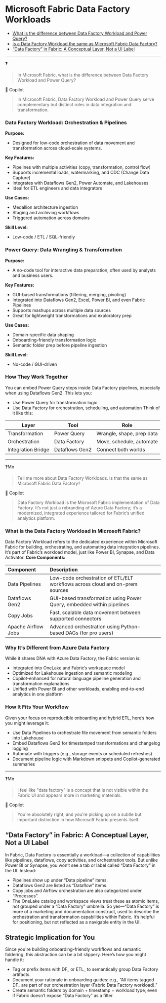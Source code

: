 # Microsoft Fabric Data Factory Workloads
- [What is the difference between Data Factory Workload and Power Query?](#jump-01)
- [Is a Data Factory Workload the same as Microsoft Fabric Data Factory?](#jump-02)
- [“Data Factory” in Fabric: A Conceptual Layer, Not a UI Label](#jump-03)

---
<a name="jump-01" /></a>

❓
> In Microsoft Fabric, what is the difference between Data Factory Workload and Power Query?

🤖 Copilot
> In Microsoft Fabric, Data Factory Workload and Power Query serve complementary but distinct roles in data integration and transformation.


### Data Factory Workload: Orchestration & Pipelines

**Purpose:**
- Designed for low-code orchestration of data movement and transformation across cloud-scale systems.

**Key Features:**
- Pipelines with multiple activities (copy, transformation, control flow)
- Supports incremental loads, watermarking, and CDC (Change Data Capture)
- Integrates with Dataflows Gen2, Power Automate, and Lakehouses
- Ideal for ETL engineers and data integrators

**Use Cases:**
- Medallion architecture ingestion
- Staging and archiving workflows
- Triggered automation across domains

**Skill Level:**
- Low-code / ETL / SQL-friendly

### Power Query: Data Wrangling & Transformation

**Purpose:**
- A no-code tool for interactive data preparation, often used by analysts and business users.

**Key Features:**
- GUI-based transformations (filtering, merging, pivoting)
- Integrated into Dataflows Gen2, Excel, Power BI, and even Fabric Pipelines
- Supports mashups across multiple data sources
- Great for lightweight transformations and exploratory prep

**Use Cases:**
- Domain-specific data shaping
- Onboarding-friendly transformation logic
- Semantic folder prep before pipeline ingestion

**Skill Level:**
- No-code / GUI-driven

### How They Work Together
You can embed Power Query steps inside Data Factory pipelines, especially when using Dataflows Gen2. This lets you:
- Use Power Query for transformation logic
- Use Data Factory for orchestration, scheduling, and automation
Think of it like this: 

| Layer              | Tool              | Role                            |
|--------------------|-------------------|----------------------------------|
| Transformation     | Power Query       | Wrangle, shape, prep data        |
| Orchestration      | Data Factory      | Move, schedule, automate         |
| Integration Bridge | Dataflows Gen2    | Connect both worlds              |


---
<a name="jump-02" /></a>

❓Me
> Tell me more about Data Factory Workloads.  Is that the same as Microsoft Fabric Data Factory?

🤖 Copilot
> Data Factory Workload is the Microsoft Fabric implementation of Data Factory. It’s not just a rebranding of Azure Data Factory; it’s a modernized, integrated experience tailored for Fabric’s unified analytics platform.

### What Is the Data Factory Workload in Microsoft Fabric?
Data Factory Workload refers to the dedicated experience within Microsoft Fabric for building, orchestrating, and automating data integration pipelines. It’s part of Fabric’s workload model, just like Power BI, Synapse, and Data Activator.
**Core Components:**

| Component | Description |                                                                       |
|:------------------------------------------------------------------------------------------------ |:--|:--|
| Data Pipelines | Low-code orchestration of ETL/ELT workflows across cloud and on-prem sources | |
| Dataflows Gen2 | GUI-based transformation using Power Query, embedded within pipelines |        |
| Copy Jobs | Fast, scalable data movement between supported connectors |                         |
| Apache Airflow Jobs | Advanced orchestration using Python-based DAGs (for pro users) |          |


### Why It’s Different from Azure Data Factory
While it shares DNA with Azure Data Factory, the Fabric version is:
- Integrated into OneLake and Fabric’s workspace model
- Optimized for Lakehouse ingestion and semantic modeling
- Copilot-enhanced for natural language pipeline generation and transformation explanations
- Unified with Power BI and other workloads, enabling end-to-end analytics in one platform

### How It Fits Your Workflow
Given your focus on reproducible onboarding and hybrid ETL, here’s how you might leverage it:
- Use Data Pipelines to orchestrate file movement from semantic folders into Lakehouse
- Embed Dataflows Gen2 for timestamped transformations and changelog logging
- Automate with triggers (e.g., storage events or scheduled refreshes)
- Document pipeline logic with Markdown snippets and Copilot-generated summaries


---
❓Me
> I feel like "data factory" is a concept that is not visible within the Fabric UI and appears more in marketing materials.

🤖 Copilot
> You're absolutely right, and you're picking up on a subtle but important distinction in how Microsoft Fabric presents itself.

## “Data Factory” in Fabric: A Conceptual Layer, Not a UI Label
In Fabric, Data Factory is essentially a workload—a collection of capabilities like pipelines, dataflows, copy activities, and orchestration tools. But unlike Power BI or Synapse, you won’t see a tab or label called “Data Factory” in the UI. Instead:
- Pipelines show up under “Data pipeline” items.
- Dataflows Gen2 are listed as “Dataflow” items.
- Copy jobs and Airflow orchestration are also categorized under “Processes”.
- The OneLake catalog and workspace views treat these as atomic items, not grouped under a “Data Factory” umbrella.
So yes—“Data Factory” is more of a marketing and documentation construct, used to describe the orchestration and transformation capabilities within Fabric. It’s helpful for positioning, but not reflected as a navigable entity in the UI.

## Strategic Implication for You
Since you're building onboarding-friendly workflows and semantic foldering, this abstraction can be a bit slippery. Here’s how you might handle it:
- Tag or prefix items with DF_ or ETL_ to semantically group Data Factory artifacts.
- Document your rationale in onboarding guides: e.g., “All items tagged DF_ are part of our orchestration layer (Fabric Data Factory workload).”
- Create semantic folders by domain + timestamp + workload type, even if Fabric doesn’t expose “Data Factory” as a filter.

